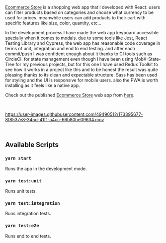 [Ecommerce Store](https://ecommerce-store-web-app.herokuapp.com/) is a shopping web app that I developed with React. users can filter products based on categories and choose what currency to be used for prices. meanwhile users can add products to their cart with specific features like size, color, quantity, etc...

In the development process I have made the web app keyboard accessible specially when it comes to modals. due to some tools like Jest, React Testing Library and Cypress, the web app has reasonable code coverage in terms of unit, integration and end to end testing. and after each commit/push I was confident enough about it thanks to CI tools such as CircleCI. for state management even though I have been using MobX-State-Tree for my previous projects, but for this one I have used Redux Toolkit to see how it works in a project like this and to be honest the result was quite pleasing thanks to its clean and expectable structure. Sass has been used for styling and the UI is responsive for mobile users. also the PWA is worth installing as it feels like a native app.

Check out the published [Ecommerce Store](https://ecommerce-store-web-app.herokuapp.com/) web app from [here](https://ecommerce-store-web-app.herokuapp.com/).

<br/>

https://user-images.githubusercontent.com/49490512/173395677-8f8537e8-345d-41f1-a4cc-66b80be09634.mov

<br/>

## Available Scripts

### `yarn start`
Runs the app in the development mode.

### `yarn test:unit`
Runs unit tests.

### `yarn test:integration`
Runs integration tests.

### `yarn test:e2e`
Runs end to end tests.
